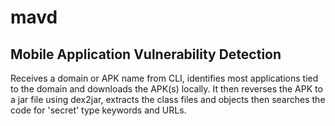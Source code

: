 # mavd
Mobile Application Vulnerability Detection
-
Receives a domain or APK name from CLI, identifies most applications tied to the domain and downloads the APK(s) locally. It then reverses the APK to a jar file using dex2jar, extracts the class files and objects then searches the code for 'secret' type keywords and URLs.
